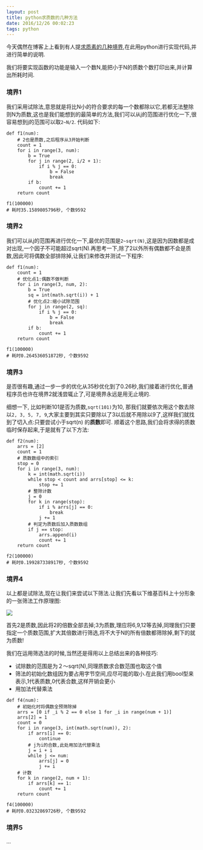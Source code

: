 ```yaml
---
layout: post
title: python求质数的几种方法
date: 2016/12/26 00:02:23
tags: python
---
```


今天偶然在博客上上看到有人提[求质素的几种境界](http://blog.csdn.net/program_think/article/details/7032600/),在此用python进行实现代码,并进行简单的说明.

我们将要实现函数的功能是输入一个数N,能把小于N的质数个数打印出来,并计算出所耗时间.

### 境界1
我们采用试除法,意思就是将比N小的符合要求的每一个数都除以它,若都无法整除则N为质数,这也是我们能想到的最简单的方法,我们可以从j的范围进行优化一下,很容易想到j的范围可以取`2~N/2`.
代码如下:

```
def f1(num):
    # 2也是质数,之后程序从3开始判断
    count = 1
    for i in range(3, num):
        b = True
        for j in range(2, i/2 + 1):
            if i % j == 0:
                b = False
                break
        if b:
            count += 1
    return count

f1(100000)
# 耗时35.1589805796秒, 个数9592
```

### 境界2
我们可以从j的范围再进行优化一下,最优的范围是`2~sqrt(N)`,这是因为因数都是成对出现,一个因子不可能超过sqrt(N).再思考一下,除了2以外所有偶数都不会是质数,因此可将偶数全部排除掉,让我们来修改并测试一下程序:

```
def f1(num):
    count = 1
    # 优化点1:偶数不做判断
    for i in range(3, num, 2):
        b = True
        sq = int(math.sqrt(i)) + 1
        # 优化点2:缩小试除范围
        for j in range(2, sq):
            if i % j == 0:
                b = False
                break
        if b:
            count += 1
    return count

f1(100000)
# 耗时0.264536051872秒, 个数9592
```

### 境界3
是否很有趣,通过一步一步的优化从35秒优化到了0.26秒,我们接着进行优化,普通程序员也许在境界2就浅尝辄止了,可是境界永远是用无止境的.

细想一下, 比如判断101是否为质数,`sqrt(101)`为10, 那我们就要依次用这个数去除以`2, 3, 5, 7, 9`,大家主要到其实只要除以了3以后就不用除以9了,这样我们就找到了切入点:只要尝试小于sqrt(n) 的**质数**即可. 顺着这个思路,我们会将求得的质数临时保存起来,于是就有了以下方法:

```
def f2(num):
    arrs = [2]
    count = 1
    # 质数数组中的索引
    stop = 0
    for i in range(3, num):
        k = int(math.sqrt(i))
        while stop < count and arrs[stop] <= k:
            stop += 1
        # 整除计数
        j = 0
        for k in range(stop):
            if i % arrs[j] == 0:
                break
            j += 1
        # 判定为质数后加入质数数组
        if j == stop:
            arrs.append(i)
            count += 1
    return count

f2(100000)
# 耗时0.199287338917秒, 个数9592
```

### 境界4
以上都是试除法,现在让我们来尝试以下筛法.让我们先看以下维基百科上十分形象的一张筛法工作原理图:

![](http://7xp5r4.com1.z0.glb.clouddn.com/16-4-23/38858775.jpg)

首先2是质数,因此将2的倍数全部去掉;3为质数,理应将6,9,12等去掉,同理我们只要指定一个质数范围,扩大其倍数进行筛选,将不大于N的所有倍数都筛除掉,剩下的就为质数!

我们在运用筛选法的时候,当然还是得用以上总结出来的各种技巧:

+ 试除数的范围是为２～sqrt(N),同理质数求合数范围也取这个值
+ 筛法的初始化数组因为要占用字节空间,应尽可能的取小.在此我们用bool型来表示,1代表质数,0代表合数,这样开销会更小
+ 用加法代替乘法

```
def f4(num):
    # 初始化时将偶数全预筛除掉
    arrs = [0 if _i % 2 == 0 else 1 for _i in range(num + 1)]
    arrs[2] = 1
    count = 0
    for i in range(3, int(math.sqrt(num)), 2):
        if arrs[i] == 0:
            continue
        # j为i的合数,此处用加法代替乘法
        j = i + i
        while j <= num:
            arrs[j] = 0
            j += i
    # 计数
    for k in range(2, num + 1):
        if arrs[k] == 1:
            count += 1
    return count

f4(100000)
# 耗时0.03232869726秒, 个数9592
```

### 境界5
...
